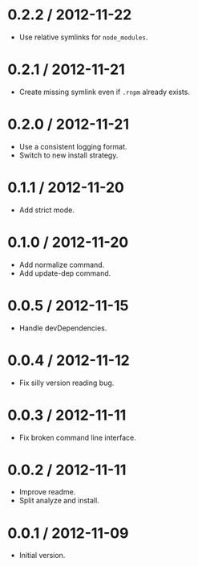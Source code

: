 
0.2.2 / 2012-11-22
==================

  * Use relative symlinks for `node_modules`.

0.2.1 / 2012-11-21
==================

  * Create missing symlink even if `.rnpm` already exists.

0.2.0 / 2012-11-21
==================

  * Use a consistent logging format.
  * Switch to new install strategy.

0.1.1 / 2012-11-20
==================

  * Add strict mode.

0.1.0 / 2012-11-20
==================

  * Add normalize command.
  * Add update-dep command.

0.0.5 / 2012-11-15
==================

  * Handle devDependencies.

0.0.4 / 2012-11-12
==================

  * Fix silly version reading bug.

0.0.3 / 2012-11-11
==================

  * Fix broken command line interface.

0.0.2 / 2012-11-11
==================

  * Improve readme.
  * Split analyze and install.

0.0.1 / 2012-11-09
==================

  * Initial version.
